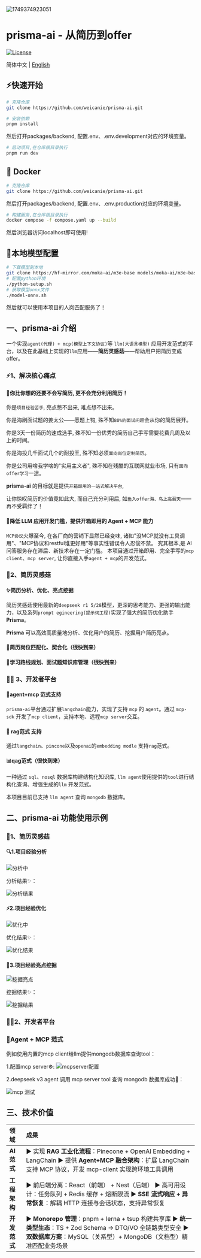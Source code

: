 ![1749374923051](images/readme/1749374923051.png)

# prisma-ai - 从简历到offer

[![License](https://img.shields.io/badge/License-Apache%202.0-blue.svg)](...)

简体中文 | [English](i18n/README-EN.md)

## ⚡快速开始

```bash
# 克隆仓库
git clone https://github.com/weicanie/prisma-ai.git

# 安装依赖
pnpm install
```

然后打开packages/backend, 配置.env、.env.development对应的环境变量。

```bash
# 启动项目,在仓库根目录执行
pnpm run dev
```

## 🐳 Docker

```bash
# 克隆仓库
git clone https://github.com/weicanie/prisma-ai.git
```

然后打开packages/backend, 配置.env、.env.production对应的环境变量。

```bash
# 构建服务,在仓库根目录执行
docker compose -f compose.yaml up --build
```

然后浏览器访问localhost即可使用!

## 🤖本地模型配置

```bash
# 下载模型到本地
git clone https://hf-mirror.com/moka-ai/m3e-base models/moka-ai/m3e-base
# 配置python环境
./python-setup.sh
# 获取模型onnx文件
./model-onnx.sh
```

然后就可以使用本项目的人岗匹配服务了！

## 一、prisma-ai 介绍

一个实现`agent(代理) + mcp(模型上下文协议)`等 `llm(大语言模型)` 应用开发范式的平台，以及在此基础上实现的`llm`应用——**简历灵感菇**——帮助用户把简历变成offer。

### ⚡1、解决核心痛点

#### 🎯你比你想的还要不会写简历, 更不会充分利用简历！

你是`项目经验苦手`, 亮点憋不出来, 难点想不出来。

你是海刷面试题的姜太公——愿题上钩, 殊不知`80%的面试问题`会从你的简历展开。

你是3天一份简历的速成选手, 殊不知一份优秀的简历自己手写需要花费几周及以上的时间。

你是海投几千面试几个的耐投王, 殊不知必须`面向岗位定制简历`。

你是公司用啥我学啥的"实用主义者", 殊不知在残酷的互联网就业市场, 只有`面向offer学习`一途。

**prisma-ai** 的目标就是提供`开箱即用的一站式解决平台`,

让你惊叹简历的价值竟如此大, 而自己充分利用后, 如`鱼入offer海、鸟上高薪天`——再不受羁绊了！

#### 🎯降低 LLM 应用开发门槛，提供开箱即用的 Agent + MCP 能力

`MCP协议`火爆至今, 在各厂商的营销下显然已经变味, 诸如"没MCP就没有工具调用"、"MCP协议和restful谁更好用"等事实性错误令人忍俊不禁。
究其根本,是 AI 问答服务存在滞后、新技术存在一定门槛。
本项目通过开箱即用、完全手写的`mcp client`、`mcp server`, 让你直接入手`agent + mcp`的开发范式。

### 📝2、简历灵感菇

#### ✨简历分析、优化、亮点挖掘

简历灵感菇使用最新的`deepseek r1 5/28`模型，更深的思考能力、更强的输出能力，以及系列`prompt egineering(提示词工程)`实现了强大的简历优化助手 **Prisma**。

**Prisma** 可以高效高质量地分析、优化用户的简历、挖掘用户简历亮点。

#### 💼简历岗位匹配化、契合化（很快到来）

#### 🚀学习路线规划、面试题知识库管理（很快到来）

### 👨‍💻 3、开发者平台

#### 🤖agent+mcp 范式支持

`prisma-ai`平台通过扩展`langchain`能力，实现了支持 `mcp` 的 `agent`。通过 `mcp-sdk` 开发了`mcp client`，支持本地、远程`mcp server`交互。

#### 🔄 rag范式 支持

通过`langchain`、`pincone`以及`openai`的`embedding modle` 支持`rag`范式。

#### 📊qag范式（很快到来）

一种通过 `sql`、`nosql` 数据库构建结构化知识库, `llm agent`使用提供的`tool`进行结构化查询、增强生成的`llm` 开发范式。

本项目目前已支持 `llm agent` 查询 `mongodb` 数据库。

## 二、prisma-ai 功能使用示例

### 📝1、简历灵感菇

#### 🔍1.项目经验分析

![分析中](./images/readme/分析中.png)

分析结果✨：

![分析结果](./images/readme/分析结果.png)

#### ⚡2.项目经验优化

![优化中](./images/readme/优化中.png)

优化结果✨：

![优化结果](./images/readme/优化结果.png)

#### 💎3.项目经验亮点挖掘

![挖掘亮点](./images/readme/挖掘亮点.png)

挖掘结果✨：

![挖掘结果](./images/readme/挖掘结果.png)

### 👨‍💻2、开发者平台

### 🤖Agent + MCP 范式

例如使用内置的mcp client给llm提供mongodb数据库查询tool：

1.配置mcp server⚙️:
![mcpserver配置](./images/readme/mcpserver配置.png)

2.deepseek v3 agent 调用 mcp server tool 查询 mongodb 数据库成功🚀：

![mcp 测试](./images/readme/mcp%20测试.png)

## 三、技术价值

| 领域         | 成果                                                                                                                                                                                      |
| :----------- | :---------------------------------------------------------------------------------------------------------------------------------------------------------------------------------------- |
| **AI 范式**  | ▶️ 实现 **RAG 工业化流程**：Pinecone + OpenAI Embedding + LangChain ▶️ 提供 **Agent+MCP 融合架构**：扩展 LangChain 支持 MCP 协议，开发 mcp-client 实现跨环境工具调用                      |
| **工程架构** | ▶️ 前后端分离：React（前端） + Nest（后端） ▶️ 高可用设计：任务队列 + Redis 缓存 + 熔断限流 ▶️ **SSE 流式响应 + 异常恢复**：解耦 HTTP 连接与会话状态，支持异常恢复                        |
| **开发范式** | ▶️ **Monorepo 管理**：pnpm + lerna + tsup 构建共享库 ▶️ **统一类型生态**：TS + Zod Schema → DTO/VO 全链路类型安全 ▶️ **双数据库方案**：MySQL（关系型）+ MongoDB（文档型）精准匹配业务场景 |
